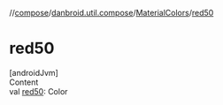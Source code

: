 //[compose](../../../index.md)/[danbroid.util.compose](../index.md)/[MaterialColors](index.md)/[red50](red50.md)



# red50  
[androidJvm]  
Content  
val [red50](red50.md): Color  



